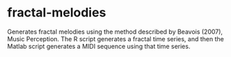 # fractal-melodies
Generates fractal melodies using the method described by Beavois (2007), Music Perception. The R script generates a fractal time series, and then the Matlab script generates a MIDI sequence using that time series.
